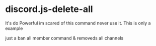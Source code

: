 # discord.js-delete-all
It's do Powerful im scared of this command never use it. This is only a example

just a ban all member command & removeds all channels

